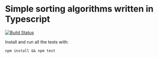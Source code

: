 # Simple sorting algorithms written in Typescript

[![Build Status](https://travis-ci.com/robertlonnqvist/ts-sort.svg?branch=master)](https://travis-ci.com/robertlonnqvist/ts-sort)

Install and run all the tests with:

```shell
npm install && npm test
```
